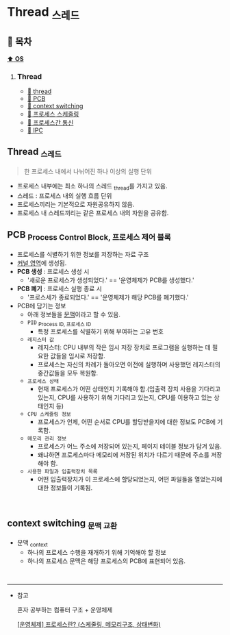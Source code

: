 # Thread <sub>스레드</sub>

## :bookmark_tabs: 목차

[:arrow_up: **OS**](../README.md)

1. ### Thread
   - [:page_facing_up: thread](#cors-cross-origin-resource-sharing-1)
   - [:page_facing_up: PCB](#pcb-process-control-block-프로세스-제어-블록)
   - [:page_facing_up: context switching](#context-switching-문맥-교환)
   - [:page_facing_up: 프로세스 스케줄링](#context-switching-문맥-교환)
   - [:page_facing_up: 프로세스간 통신](#context-switching-문맥-교환)
   - [:page_facing_up: IPC](#context-switching-문맥-교환)


## Thread <sub>스레드</sub>

> 한 프로세스 내에서 나뉘어진 하나 이상의 실행 단위

- 프로세스 내부에는 최소 하나의 스레드 <sub>thread</sub>를 가지고 있음.
- 스레드 : 프로세스 내의 실행 흐름 단위
- 프로세스끼리는 기본적으로 자원공유하지 않음.
- 프로세스 내 스레드끼리는 같은 프로세스 내의 자원을 공유함.

## PCB <sub>Process Control Block, 프로세스 제어 블록</sub>

- 프로세스를 식별하기 위한 정보를 저장하는 자료 구조
- <u>커널 영역</u>에 생성됨.
- **PCB 생성** : 프로세스 생성 시
    - '새로운 프로세스가 생성되었다.' == '운영체제가 PCB를 생성했다.'
- **PCB 폐기** : 프로세스 실행 종료 시
    - '프로스세가 종료되었다.' == '운영체제가 해당 PCB를 폐기했다.'
- PCB에 담기는 정보
    - 아래 정보들을 [문맥](#context-switching-문맥-교환)이라고 할 수 있음.
    - `PID` <sub>Process ID, 프로세스 ID</sub>
        - 특정 프로세스를 식별하기 위해 부여하는 고유 번호
    - `레지스터 값`
        - 레지스터: CPU 내부의 작은 임시 저장 장치로 프로그램을 실행하는 데 필요한 값들을 임시로 저장함.
        - 프로세스는 자신의 차례가 돌아오면 이전에 실행하며 사용했던 레지스터의 중간값들을 모두 복원함.
    - `프로세스 상태`
        - 현재 프로세스가 어떤 상태인지 기록해야 함.(입출력 장치 사용을 기다리고 있는지, CPU를 사용하기 위해 기다리고 있는지, CPU를 이용하고 있는 상태인지 등)
    - `CPU 스케줄링 정보`
        - 프로세스가 언제, 어떤 순서로 CPU를 할당받을지에 대한 정보도 PCB에 기록함.
    - `메모리 관리 정보`
        - 프로세스가 어느 주소에 저장되어 있는지, 페이지 테이블 정보가 담겨 있음. 
        - 왜냐하면 프로세스마다 메모리에 저장된 위치가 다르기 때문에 주소를 저장해야 함.
    - `사용한 파일과 입출력장치 목록`
        - 어떤 입출력장치가 이 프로세스에 할당되었는지, 어떤 파일들을 열었는지에 대한 정보들이 기록됨.

</br>

## context switching <sub>문맥 교환</sub>

- 문맥 <sub>context</sub>
    - 하나의 프로세스 수행을 재개하기 위해 기억해야 할 정보
    - 하나의 프로세스 문맥은 해당 프로세스의 PCB에 표현되어 있음.


</br>

---

- 참고

    혼자 공부하는 컴퓨터 구조 + 운영체제

    [[운영체제] 프로세스란? (스케줄링, 메모리구조, 상태변화)](https://blockdmask.tistory.com/22)

    []()

    []()
    
    []()